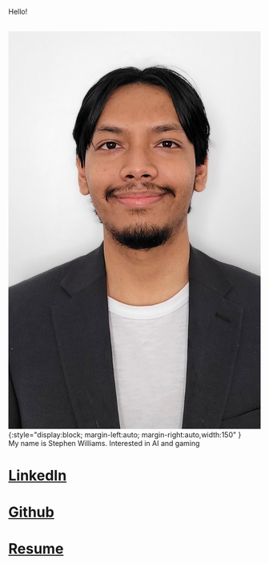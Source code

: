

 Hello!
 
<br /> ![screenshot](Resized_20220310_143411.jpeg){:style="display:block; margin-left:auto; margin-right:auto,width:150" } <br />
 My name is Stephen Williams. Interested in AI and gaming
# [LinkedIn](https://www.linkedin.com/in/stephen-williams-7843271a3/)
# [Github](https://github.com/Svalentinow)
# [Resume](https://github.com/Svalentinow/svalentinow.github.io/blob/database/Stephen%20Williams_Resume_2023-1.pdf)

